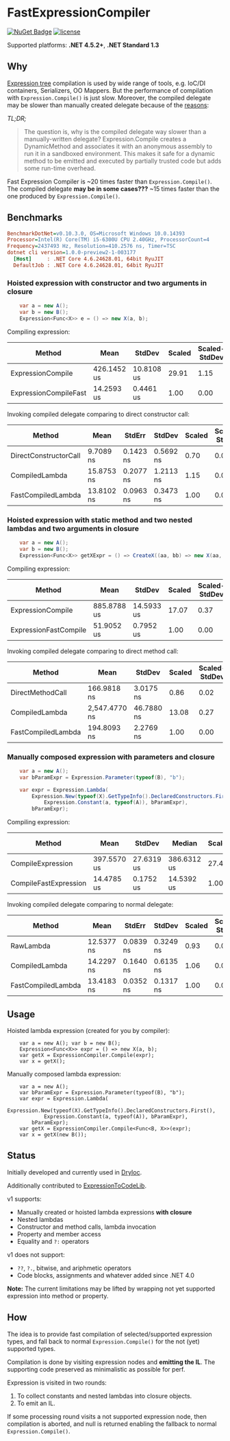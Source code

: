 # FastExpressionCompiler

[DryIoc]: https://bitbucket.org/dadhi/dryioc
[ExpressionToCodeLib]: https://github.com/EamonNerbonne/ExpressionToCode
[Expression Tree]: https://msdn.microsoft.com/en-us/library/mt654263.aspx

[![NuGet Badge](https://buildstats.info/nuget/FastExpressionCompiler)](https://www.nuget.org/packages/FastExpressionCompiler)
[![license](https://img.shields.io/github/license/dadhi/FastExpressionCompiler.svg)](http://opensource.org/licenses/MIT)

Supported platforms: __.NET 4.5.2+__, __.NET Standard 1.3__

## Why

[Expression tree] compilation is used by wide range of tools, e.g. IoC/DI containers, Serializers, OO Mappers.
But the performance of compilation with `Expression.Compile()` is just slow. 
Moreover, the compiled delegate may be slower than manually created delegate because of the [reasons](https://blogs.msdn.microsoft.com/seteplia/2017/02/01/dissecting-the-new-constraint-in-c-a-perfect-example-of-a-leaky-abstraction/):

_TL;DR;_
> The question is, why is the compiled delegate way slower than a manually-written delegate? Expression.Compile creates a DynamicMethod and associates it with an anonymous assembly to run it in a sandboxed environment. This makes it safe for a dynamic method to be emitted and executed by partially trusted code but adds some run-time overhead.

Fast Expression Compiler is ~20 times faster than `Expression.Compile()`.  
The compiled delegate __may be in some cases???__ ~15 times faster than the one produced by `Expression.Compile()`.

## Benchmarks

```ini
BenchmarkDotNet=v0.10.3.0, OS=Microsoft Windows 10.0.14393
Processor=Intel(R) Core(TM) i5-6300U CPU 2.40GHz, ProcessorCount=4
Frequency=2437493 Hz, Resolution=410.2576 ns, Timer=TSC
dotnet cli version=1.0.0-preview2-1-003177
  [Host]     : .NET Core 4.6.24628.01, 64bit RyuJIT
  DefaultJob : .NET Core 4.6.24628.01, 64bit RyuJIT
```


### Hoisted expression with constructor and two arguments in closure

```csharp
    var a = new A();
    var b = new B();
    Expression<Func<X>> e = () => new X(a, b);
```

Compiling expression:

 |                Method |        Mean |     StdDev | Scaled | Scaled-StdDev |  Gen 0 |  Gen 1 | Allocated |
 |---------------------- |------------ |----------- |------- |-------------- |------- |------- |---------- |
 |     ExpressionCompile | 426.1452 us | 10.8108 us |  29.91 |          1.15 |      - |      - |   4.36 kB |
 | ExpressionCompileFast |  14.2593 us |  0.4461 us |   1.00 |          0.00 | 1.0579 | 0.2035 |   2.72 kB |

Invoking compiled delegate comparing to direct constructor call:

 |                Method |       Mean |    StdErr |    StdDev | Scaled | Scaled-StdDev |  Gen 0 | Allocated |
 |---------------------- |----------- |---------- |---------- |------- |-------------- |------- |---------- |
 | DirectConstructorCall |  9.7089 ns | 0.1423 ns | 0.5692 ns |   0.70 |          0.04 | 0.0202 |      32 B |
 |        CompiledLambda | 15.8753 ns | 0.2077 ns | 1.2113 ns |   1.15 |          0.09 | 0.0198 |      32 B |
 |    FastCompiledLambda | 13.8102 ns | 0.0963 ns | 0.3473 ns |   1.00 |          0.00 | 0.0195 |      32 B |
 
 
### Hoisted expression with static method and two nested lambdas and two arguments in closure

```csharp
    var a = new A();
    var b = new B();
    Expression<Func<X>> getXExpr = () => CreateX((aa, bb) => new X(aa, bb), new Lazy<A>(() => a), b);
```

Compiling expression:

 |                Method |        Mean |     StdDev | Scaled | Scaled-StdDev |  Gen 0 |  Gen 1 | Allocated |
 |---------------------- |------------ |----------- |------- |-------------- |------- |------- |---------- |
 |     ExpressionCompile | 885.8788 us | 14.5933 us |  17.07 |          0.37 |      - |      - |  12.28 kB |
 | ExpressionFastCompile |  51.9052 us |  0.7952 us |   1.00 |          0.00 | 4.0616 | 1.3761 |      8 kB |


Invoking compiled delegate comparing to direct method call:

 |             Method |          Mean |     StdDev | Scaled | Scaled-StdDev |  Gen 0 | Allocated |
 |------------------- |-------------- |----------- |------- |-------------- |------- |---------- |
 |   DirectMethodCall |   166.9818 ns |  3.0175 ns |   0.86 |          0.02 | 0.1111 |     184 B |
 |     CompiledLambda | 2,547.4770 ns | 46.7880 ns |  13.08 |          0.27 | 0.0900 |     280 B |
 | FastCompiledLambda |   194.8093 ns |  2.2769 ns |   1.00 |          0.00 | 0.1399 |     240 B |


### Manually composed expression with parameters and closure

```csharp
    var a = new A();
    var bParamExpr = Expression.Parameter(typeof(B), "b");

    var expr = Expression.Lambda(
        Expression.New(typeof(X).GetTypeInfo().DeclaredConstructors.First(),
            Expression.Constant(a, typeof(A)), bParamExpr),
        bParamExpr);
```

Compiling expression:

 |                Method |        Mean |     StdDev |      Median | Scaled | Scaled-StdDev |  Gen 0 |  Gen 1 | Allocated |
 |---------------------- |------------ |----------- |------------ |------- |-------------- |------- |------- |---------- |
 |     CompileExpression | 397.5570 us | 27.6319 us | 386.6312 us |  27.46 |          1.92 |      - |      - |   4.72 kB |
 | CompileFastExpression |  14.4785 us |  0.1752 us |  14.5392 us |   1.00 |          0.00 | 1.3086 | 0.5762 |   2.26 kB |


Invoking compiled delegate comparing to normal delegate:

 |             Method |       Mean |    StdErr |    StdDev | Scaled | Scaled-StdDev |  Gen 0 | Allocated |
 |------------------- |----------- |---------- |---------- |------- |-------------- |------- |---------- |
 |          RawLambda | 12.5377 ns | 0.0839 ns | 0.3249 ns |   0.93 |          0.03 | 0.0196 |      32 B |
 |     CompiledLambda | 14.2297 ns | 0.1640 ns | 0.6135 ns |   1.06 |          0.05 | 0.0195 |      32 B |
 | FastCompiledLambda | 13.4183 ns | 0.0352 ns | 0.1317 ns |   1.00 |          0.00 | 0.0195 |      32 B |


## Usage

Hoisted lambda expression (created for you by compiler):
```chsarp
    var a = new A(); var b = new B();
    Expression<Func<X>> expr = () => new X(a, b);
    var getX = ExpressionCompiler.Compile(expr);
    var x = getX();
```

Manually composed lambda expression:
```chsarp
    var a = new A();
    var bParamExpr = Expression.Parameter(typeof(B), "b");
    var expr = Expression.Lambda(
        Expression.New(typeof(X).GetTypeInfo().DeclaredConstructors.First(),
            Expression.Constant(a, typeof(A)), bParamExpr),
        bParamExpr);
    var getX = ExpressionCompiler.Compile<Func<B, X>>(expr);
    var x = getX(new B());
```


## Status

Initially developed and currently used in [DryIoc].

Additionally contributed to [ExpressionToCodeLib].

v1 supports:

- Manually created or hoisted lambda expressions __with closure__
- Nested lambdas
- Constructor and method calls, lambda invocation
- Property and member access
- Equality and `?:` operators

v1 does not support:

- `??`, `?.`, bitwise, and ariphmetic operators
- Code blocks, assignments and whatever added since .NET 4.0

__Note:__ The current limitations may be lifted by wrapping not yet supported expression into method or property.


## How

The idea is to provide fast compilation of selected/supported expression types,
and fall back to normal `Expression.Compile()` for the not (yet) supported types.

Compilation is done by visiting expression nodes and __emitting the IL__. 
The supporting code preserved as minimalistic as possible for perf. 

Expression is visited in two rounds:

1. To collect constants and nested lambdas into closure objects.
2. To emit an IL.

If some processing round visits a not supported expression node, 
then compilation is aborted, and null is returned enabling the fallback to normal `Expression.Compile()`.
